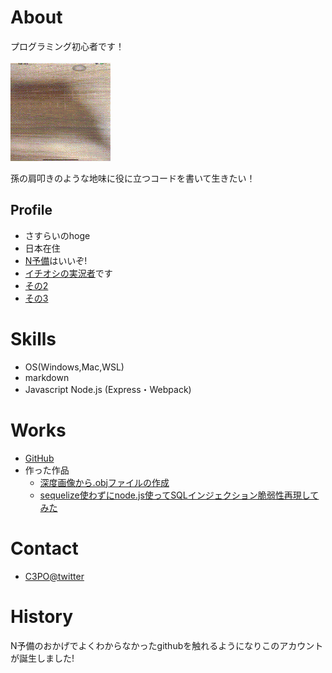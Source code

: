 # About
プログラミング初心者です！

![親指を手の甲にくっつけられます](output.gif)

孫の肩叩きのような地味に役に立つコードを書いて生きたい！

## Profile
- さすらいのhoge 
- 日本在住
- [N予備](https://www.nnn.ed.nico/)はいいぞ!
- [イチオシの実況者](https://www.youtube.com/channel/UCWjMcryWbmnr1ZW0O1BFprA)です
- [その2](https://www.youtube.com/channel/UCj9IZnU2bKqGqABhQUU6F8g)
- [その3](https://www.youtube.com/user/sifue)

# Skills
- OS(Windows,Mac,WSL)
- markdown
- Javascript Node.js (Express・Webpack)

# Works
- [GitHub](https://github.com/SasuraiNoHoge)
- 作った作品
  - [深度画像から.objファイルの作成](https://github.com/SasuraiNoHoge/createObj)
  - [sequelize使わずにnode.js使ってSQLインジェクション脆弱性再現してみた](https://github.com/SasuraiNoHoge/sqlInjection#yarn-install%E3%81%97%E3%81%A6%E3%81%8F%E3%81%A0%E3%81%95%E3%81%84)

# Contact
- [C3PO@twitter](https://twitter.com/Lxq0yuYAn3SWq0n)

# History
 N予備のおかげでよくわからなかったgithubを触れるようになりこのアカウントが誕生しました!
 
<!---
  コメント
-->
